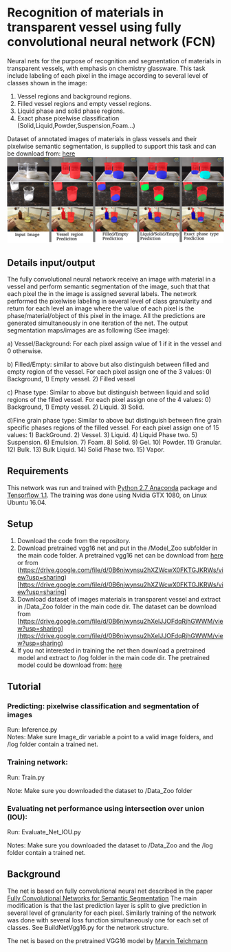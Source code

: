 # Recognition of materials in transparent vessel using fully convolutional neural network (FCN)
 
Neural nets for the purpose of recognition and segmentation of materials in transparent vessels, with emphasis on chemistry glassware. This task include labeling of each pixel in the image according to several level of classes shown in the image:
1) Vessel regions and background regions. 
2) Filled vessel regions and empty vessel regions.
3) Liquid phase and solid phase regions.
4) Exact phase pixelwise classification (Solid,Liquid,Powder,Suspension,Foam…)

Dataset of annotated images of materials in glass vessels and their pixelwise semantic segmentation,  is supplied to support this task and can be download from: [here](https://drive.google.com/file/d/0B6njwynsu2hXelJJOFdqRjhGWWM/view?usp=sharing)
![](/Image.png)

## Details input/output
The fully convolutional neural network receive an image with material in a vessel and perform semantic segmentation of the image, such that that each pixel the in the image is assigned several labels. The network performed the pixelwise labeling in several level of class granularity and return for each level an image where the value of each pixel is the phase/material/object of this pixel in the image. All the predictions are generated simultaneously in one iteration of the net.
The output segmentation maps/images are as following (See image): 

a) Vessel/Background: For each pixel assign value of 1 if it in the vessel and 0 otherwise.

b) Filled/Empty: similar to above but also distinguish between filled and empty region of the vessel. For each pixel assign one of the 3 values: 0) Background, 1) Empty vessel. 2) Filled vessel

c) Phase type: Similar to above but distinguish between liquid and solid regions of the filled vessel.   For each pixel assign one of the 4 values: 0) Background, 1) Empty vessel. 2) Liquid. 3) Solid.

d)Fine grain phase type: Similar to above but distinguish between fine  grain specific phases regions of the filled vessel. For each pixel assign one of 15 values: 1) BackGround. 2) Vessel. 3) Liquid. 4) Liquid Phase two. 5) Suspension. 6) Emulsion. 7) Foam. 8) Solid. 9) Gel. 10) Powder. 11) Granular. 12) Bulk. 13) Bulk Liquid. 14) Solid Phase two. 15) Vapor.
 
 
## Requirements
This network was run and trained with [Python 2.7 Anaconda](https://www.continuum.io/downloads) package and [Tensorflow 1.1](https://www.tensorflow.org/install/).
The training was done using Nvidia GTX 1080, on Linux Ubuntu 16.04.
 
## Setup

1) Download the code from the repository.
2) Download pretrained vgg16 net and put in the /Model_Zoo subfolder in the main code folder. A pretrained vgg16 net can be download from [here](ftp://mi.eng.cam.ac.uk/pub/mttt2/models/vgg16.npy) or from (https://drive.google.com/file/d/0B6njwynsu2hXZWcwX0FKTGJKRWs/view?usp=sharing)[https://drive.google.com/file/d/0B6njwynsu2hXZWcwX0FKTGJKRWs/view?usp=sharing]
3) Download dataset of images materials in transparent vessel and extract in /Data_Zoo folder in the main code dir. The dataset can be download from [https://drive.google.com/file/d/0B6njwynsu2hXelJJOFdqRjhGWWM/view?usp=sharing](https://drive.google.com/file/d/0B6njwynsu2hXelJJOFdqRjhGWWM/view?usp=sharing) 
5) If you not interested in training the net then download a pretrained model and extract to /log folder in the main code dir. The pretrained model could be download from: [here](https://drive.google.com/file/d/0B6njwynsu2hXMjdLcjNfb2tNSUE/view?usp=sharing) 

## Tutorial
### Predicting: pixelwise classification and segmentation of images 
Run: Inference.py    
Notes: Make sure Image_dir variable a point to a valid image folders, and /log folder contain a trained net.

### Training network:
 Run:  Train.py 
 
 Note: Make sure you downloaded the dataset to /Data_Zoo folder

### Evaluating net performance using intersection over union (IOU):
 
Run: Evaluate_Net_IOU.py
 
Notes:  Make sure you downloaded the dataset to /Data_Zoo and the /log folder contain a trained net.
 
## Background 
The net is based on fully convolutional neural net described in the paper [Fully Convolutional Networks for Semantic Segmentation](https://people.eecs.berkeley.edu/~jonlong/long_shelhamer_fcn.pdf)
The main modification is that the last prediction layer is split to give prediction in several level of granularity for each pixel. Similarly training of the network was done with several loss function simultaneously one for each set of classes. See BuildNetVgg16.py for the network structure.
 
The net is based on the pretrained VGG16 model by [Marvin Teichmann](https://github.com/MarvinTeichmann)


